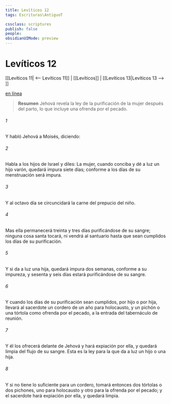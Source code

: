 ```yaml
---
title: Levíticos 12
tags: Escrituras\AntiguoT

cssclass: scriptures
publish: false
people:
obsidianUIMode: preview
---
```


# Levíticos 12
[[Levíticos 11| <-- Levíticos 11]] | [[Levíticos]] | [[Levíticos 13|Levíticos 13 --> ]]

[en línea](https://churchofjesuschrist.org/study/scriptures/ot/lev/12?lang=spa)

> __Resumen__
Jehová revela la ley de la purificación de la mujer después del parto, lo que incluye una ofrenda por el pecado.

###### 1 
Y habló Jehová a Moisés, diciendo:

###### 2 
Habla a los hijos de Israel y diles: La mujer, cuando conciba y dé a luz un hijo varón, quedará impura siete días; conforme a los días de su menstruación será impura.

###### 3 
Y al octavo día se circuncidará la carne del prepucio del niño.

###### 4 
Mas ella permanecerá treinta y tres días purificándose de su sangre; ninguna cosa santa tocará, ni vendrá al santuario hasta que sean cumplidos los días de su purificación.

###### 5 
Y si da a luz una hija, quedará impura dos semanas, conforme a su impureza, y sesenta y seis días estará purificándose de su sangre.

###### 6 
Y cuando los días de su purificación sean cumplidos, por hijo o por hija, llevará al sacerdote un cordero de un año para holocausto, y un pichón o una tórtola como ofrenda por el pecado, a la entrada del tabernáculo de reunión.

###### 7 
Y él los ofrecerá delante de Jehová y hará expiación por ella, y quedará limpia del flujo de su sangre. Esta es la ley para la que da a luz un hijo o una hija.

###### 8 
Y si no tiene lo suficiente para un cordero, tomará entonces dos tórtolas o dos pichones, uno para holocausto y otro para la ofrenda por el pecado; y el sacerdote hará expiación por ella, y quedará limpia.

